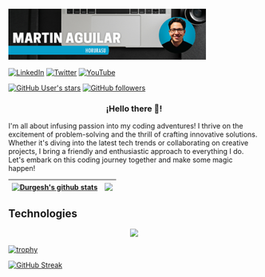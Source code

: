 <img
  src="/Images/bannerperfil.png"
  alt="image"
  title="Banner"
  style="display: inline-block; margin: 0 auto; max-width: 396px">

  
  [![LinkedIn](https://img.shields.io/badge/LinkedIn-MartinAguilar-0077B5?style=for-the-badge&logo=linkedin&logoColor=white&labelColor=101010)](https://www.linkedin.com/in/martin-joaquin-aguilar-muñoz)
  [![Twitter](https://img.shields.io/badge/Twitter-@Horurasu-1DA1F2?style=for-the-badge&logo=twitter&logoColor=white&labelColor=101010)](https://twitter.com/MartinJAguilarM)
  [![YouTube](https://img.shields.io/badge/YouTube-Horurasu-FF0000?style=for-the-badge&logo=youtube&logoColor=white&labelColor=101010)](https://youtube.com/@Horurasu)

[<img alt="GitHub User's stars" src="https://img.shields.io/github/stars/Horurasu?affiliations=OWNER%2CCOLLABORATOR%2CORGANIZATION_MEMBER&label=Total%20user%20stars%20in%20all%20repo&logoColor=red&style=social">](https://github.com/Horurasu?tab=repositories&q=&type=&language=&sort=stargazers)
[<img alt="GitHub followers" src="https://img.shields.io/github/followers/Horurasu?&logoColor=red&style=social">](https://github.com/Horurasu?tab=followers)

<p align="center" width="300">
   <h3 align="center">¡Hello there 👋!</h3>
</p>


I'm all about infusing passion into my coding adventures! I thrive on the excitement of problem-solving and the thrill of crafting innovative solutions. Whether it's diving into the latest tech trends or collaborating on creative projects, I bring a friendly and enthusiastic approach to everything I do. Let's embark on this coding journey together and make some magic happen!

| <a href="https://github.com/horurasu/github-readme-stats"><img align="center" src="https://github-readme-stats.vercel.app/api?username=horurasu&show_icons=true&include_all_commits=true&theme=vision-friendly-dark&hide_border=true&hide=issues,prs&rank_icon=github" alt="Durgesh's github stats" /></a> | <a href="https://github.com/horurasu/github-readme-stats"><img align="center" src="https://github-readme-stats.vercel.app/api/top-langs/?username=horurasu&layout=compact&theme=vision-friendly-dark&hide_border=true" /></a> |
| ------------- | ------------- |

## Technologies

<p align="center">
  <a href="https://skillicons.dev">
    <img src="https://skillicons.dev/icons?i=arduino,bash,bootstrap,c,cs,cpp,css,nodejs,postman,powershell,py,raspberrypi,ubuntu,angular,unity,vim,vscode,figma,git,github,githubactions,html,js,linux&perline=12"/>
  </a>
</p>
  
[![trophy](https://github-profile-trophy.vercel.app/?username=Horurasu&theme=darkhub&row=1&column=10&margin-w=5)](https://github.com/Horurasu/github-profile-trophy)

[![GitHub Streak](https://streak-stats.demolab.com?user=Horurasu&theme=tokyonight&hide_border=true&date_format=j%20M%5B%20Y%5D&mode=weekly&card_width=1000)](https://git.io/streak-stats)  





